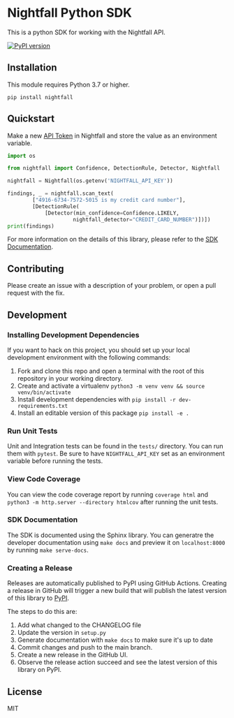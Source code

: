 # Nightfall Python SDK

This is a python SDK for working with the Nightfall API.

[![PyPI version](https://badge.fury.io/py/nightfall.svg)](https://badge.fury.io/py/nightfall)


## Installation 

This module requires Python 3.7 or higher.

```
pip install nightfall
```

## Quickstart 

Make a new [API Token](https://app.nightfall.ai/api/) in Nightfall and store the value as an environment variable.

```python
import os

from nightfall import Confidence, DetectionRule, Detector, Nightfall

nightfall = Nightfall(os.getenv('NIGHTFALL_API_KEY'))

findings, _ = nightfall.scan_text(
        ["4916-6734-7572-5015 is my credit card number"],
        [DetectionRule(
            [Detector(min_confidence=Confidence.LIKELY,
                     nightfall_detector="CREDIT_CARD_NUMBER")])])
print(findings)
```

For more information on the details of this library, please refer to 
the [SDK Documentation](https://nightfallai.github.io/nightfall-python-sdk/).
## Contributing

Please create an issue with a description of your problem, or open a pull request with the fix. 

## Development 

### Installing Development Dependencies

If you want to hack on this project, you should set up your local development
environment with the following commands:

1. Fork and clone this repo and open a terminal with the root of this repository in your working directory.
1. Create and activate a virtualenv `python3 -m venv venv && source venv/bin/activate`
1. Install development dependencies with `pip install -r dev-requirements.txt`
1. Install an editable version of this package `pip install -e .`

### Run Unit Tests

Unit and Integration tests can be found in the `tests/` directory. You can run them with `pytest`. Be sure to have `NIGHTFALL_API_KEY` set as an environment variable before running the tests.

### View Code Coverage

You can view the code coverage report by running `coverage html` and `python3 -m http.server --directory htmlcov` after running the unit tests.

### SDK Documentation

The SDK is documented using the Sphinx library. You can generatre the developer documentation using `make docs` and preview it on `localhost:8000` by running `make serve-docs`.

### Creating a Release 

Releases are automatically published to PyPI using GitHub Actions. Creating a release in GitHub will trigger a new build that will publish the latest version of this library to [PyPI](https://pypi.org/project/nightfall/). 

The steps to do this are: 

1. Add what changed to the CHANGELOG file
1. Update the version in `setup.py`
1. Generate documentation with `make docs` to make sure it's up to date
3. Commit changes and push to the main branch. 
4. Create a new release in the GitHub UI. 
5. Observe the release action succeed and see the latest version of this library on PyPI. 
## License 

MIT


